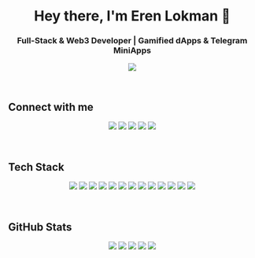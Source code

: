 <h1 align="center">
  Hey there, I'm Eren Lokman 👋
</h1>
<h3 align="center">
  Full-Stack & Web3 Developer | Gamified dApps & Telegram MiniApps
</h3>
<p align="center">
  <img src="https://readme-typing-svg.herokuapp.com?font=Fira+Code&weight=600&size=20&duration=2000&pause=1000&color=F97316&center=true&vCenter=true&width=700&lines=TypeScript+%7C+Solidity+%7C+Rust;Gamified+MiniApps+on+Telegram;AI+%2B+Web3+Builder+%F0%9F%92%BB;Lifelong+Learner+%F0%9F%93%9A;Entrepreneur+%7C+Tech+Optimist" />
</p>

&nbsp;

## Connect with me

<p align="center">
  <a href="mailto:erenlkmn@gmail.com"><img src="https://img.shields.io/badge/Email-D14836?style=for-the-badge&logo=gmail&logoColor=white" /></a>
  <a href="https://linkedin.com/in/erenlokman"><img src="https://img.shields.io/badge/LinkedIn-0A66C2?style=for-the-badge&logo=linkedin&logoColor=white" /></a>
  <a href="https://x.com/_erenlkmn"><img src="https://img.shields.io/badge/X-000000?style=for-the-badge&logo=x&logoColor=white" /></a>
  <a href="https://erenlokman.vercel.app/"><img src="https://img.shields.io/badge/Portfolio-1f2937?style=for-the-badge&logo=firefox&logoColor=white" /></a>
  <a href="https://t.me/erenlokman"><img src="https://img.shields.io/badge/Telegram-26A5E4?style=for-the-badge&logo=telegram&logoColor=white" /></a>
</p>

&nbsp;

## Tech Stack

<p align="center">
  <img src="https://img.shields.io/badge/JavaScript-F7DF1E?style=for-the-badge&logo=javascript&logoColor=black" />
  <img src="https://img.shields.io/badge/TypeScript-007ACC?style=for-the-badge&logo=typescript&logoColor=white" />
  <img src="https://img.shields.io/badge/Solidity-363636?style=for-the-badge&logo=solidity&logoColor=white" />
  <img src="https://img.shields.io/badge/Rust-000000?style=for-the-badge&logo=rust&logoColor=white" />
  <img src="https://img.shields.io/badge/Node.js-339933?style=for-the-badge&logo=nodedotjs&logoColor=white" />
  <img src="https://img.shields.io/badge/NestJS-E0234E?style=for-the-badge&logo=nestjs&logoColor=white" />
  <img src="https://img.shields.io/badge/Next.js-000000?style=for-the-badge&logo=next.js&logoColor=white" />
  <img src="https://img.shields.io/badge/MongoDB-47A248?style=for-the-badge&logo=mongodb&logoColor=white" />
  <img src="https://img.shields.io/badge/Redis-DC382D?style=for-the-badge&logo=redis&logoColor=white" />
  <img src="https://img.shields.io/badge/TailwindCSS-38B2AC?style=for-the-badge&logo=tailwind-css&logoColor=white" />
  <img src="https://img.shields.io/badge/Phaser-222222?style=for-the-badge&logo=phaser&logoColor=white" />
  <img src="https://img.shields.io/badge/Docker-2496ED?style=for-the-badge&logo=docker&logoColor=white" />
  <img src="https://img.shields.io/badge/AWS-232F3E?style=for-the-badge&logo=amazon-aws&logoColor=white" />
</p>

&nbsp;

## GitHub Stats

<p align="center">
  <img src="https://github-profile-summary-cards.vercel.app/api/cards/profile-details?username=erenlokman&theme=tokyonight" />
  <img src="https://github-profile-summary-cards.vercel.app/api/cards/repos-per-language?username=erenlokman&theme=tokyonight" />
  <img src="https://github-profile-summary-cards.vercel.app/api/cards/most-commit-language?username=erenlokman&theme=tokyonight" />
  <img src="https://github-profile-summary-cards.vercel.app/api/cards/stats?username=erenlokman&theme=tokyonight" />
  <img src="https://github-profile-summary-cards.vercel.app/api/cards/productive-time?username=erenlokman&theme=tokyonight&utcOffset=3" />
</p>

&nbsp;
